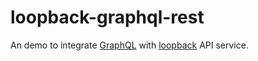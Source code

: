 # loopback-graphql-rest

An demo to integrate [GraphQL](https://github.com/graphql/graphql-js) with [loopback](https://docs.strongloop.com/) API service.